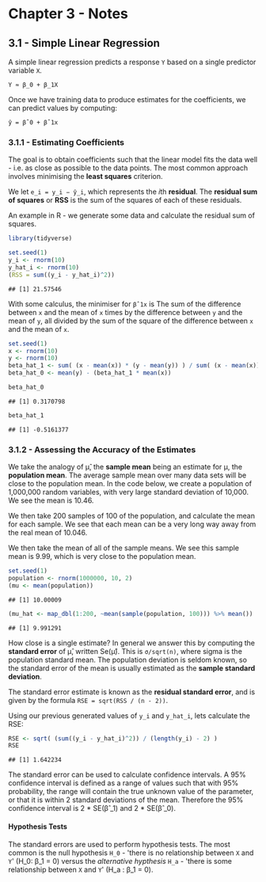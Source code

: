 # Chapter 3 - Notes

## 3.1 - Simple Linear Regression

A simple linear regression predicts a response `Y` based on a single predictor variable `X`. 
```
Y ≈ β_0 + β_1X
```

Once we have training data to produce estimates for the coefficients, we can predict values by computing:
```
ŷ = β̂ 0 + β̂ 1x
```

### 3.1.1 - Estimating Coefficients

The goal is to obtain coefficients such that the linear model fits the data well - i.e. as close as possible to the data points. The most common approach involves minimising the **least squares** criterion.

We let `e_i = y_i − ŷ_i`, which represents the *i*th **residual**. The **residual sum of squares** or **RSS** is the sum of the squares of each of these residuals.

An example in R - we generate some data and calculate the residual sum of squares.


```r
library(tidyverse)
```

```r
set.seed(1)
y_i <- rnorm(10)
y_hat_i <- rnorm(10)
(RSS = sum((y_i - y_hat_i)^2))
```

```
## [1] 21.57546
```

With some calculus, the minimiser for `β̂ 1x` is The sum of the difference between `x` and the mean of `x` times by the difference between `y` and the mean of `y`, all divided by the sum of the square of the difference between `x` and the mean of `x`.


```r
set.seed(1)
x <- rnorm(10)
y <- rnorm(10)
beta_hat_1 <- sum( (x - mean(x)) * (y - mean(y)) ) / sum( (x - mean(x))^2 )
beta_hat_0 <- mean(y) - (beta_hat_1 * mean(x))

beta_hat_0
```

```
## [1] 0.3170798
```

```r
beta_hat_1
```

```
## [1] -0.5161377
```

### 3.1.2 - Assessing the Accuracy of the Estimates

We take the analogy of μ̂, the **sample mean** being an estimate for μ, the **population mean**. The average sample mean over many data sets will be close to the population mean. In the code below, we create a population of 1,000,000 random variables, with very large standard deviation of 10,000. We see the mean is 10.46.

We then take 200 samples of 100 of the population, and calculate the mean for each sample. We see that each mean can be a very long way away from the real mean of 10.046.

We then take the mean of all of the sample means. We see this sample mean is 9.99, which is very close to the population mean.


```r
set.seed(1)
population <- rnorm(1000000, 10, 2)
(mu <- mean(population))
```

```
## [1] 10.00009
```

```r
(mu_hat <- map_dbl(1:200, ~mean(sample(population, 100))) %>% mean())
```

```
## [1] 9.991291
```

How close is a single estimate? In general we answer this by computing the **standard error** of μ̂, written Se(μ̂). This is `σ/sqrt(n)`, where sigma is the population standard mean. The population deviation is seldom known, so the standard error of the mean is usually estimated as the **sample standard deviation**.

The standard error estimate is known as the **residual standard error**, and is given by the formula `RSE = sqrt(RSS / (n - 2))`. 

Using our previous generated values of `y_i` and `y_hat_i`, lets calculate the RSE:

```r
RSE <- sqrt( (sum((y_i - y_hat_i)^2)) / (length(y_i) - 2) )
RSE
```

```
## [1] 1.642234
```

The standard error can be used to calculate confidence intervals. A 95% confidence interval is defined as a range of values such that with 95% probability, the range will contain the true unknown value of the parameter, or that it is within 2 standard deviations of the mean. Therefore the 95% confidence interval is 2 * SE(β̂ _1) and 2 * SE(β̂ _0).

#### Hypothesis Tests

The standard errors are used to perform hypothesis tests. The most common is the null hypothesis `H_0` - 'there is no relationship between `X` and `Y`' (H_0: β_1 = 0) versus the *alternative hypthesis* `H_a` - 'there is some relationship between `X` and `Y`' (H_a : β_1  = 0). 
